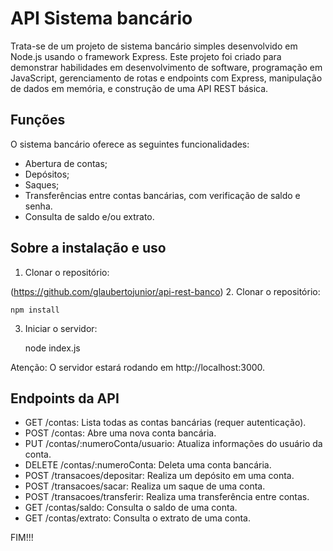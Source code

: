 
# API Sistema bancário

Trata-se de um projeto de sistema bancário simples desenvolvido em Node.js usando o framework Express. Este projeto foi criado para demonstrar habilidades em desenvolvimento de software, programação em JavaScript, gerenciamento de rotas e endpoints com Express, manipulação de dados em memória, e construção de uma API REST básica.

## Funções

O sistema bancário oferece as seguintes funcionalidades:
*	Abertura de contas;
*	Depósitos;
*	Saques;
*	Transferências entre contas bancárias, com verificação de saldo e senha.
*	Consulta de saldo e/ou extrato.

## Sobre a instalação e uso

1.	Clonar o repositório:

(https://github.com/glaubertojunior/api-rest-banco)
2.	Clonar o repositório:

    npm install

3.	Iniciar o servidor:

    node index.js

Atenção: O servidor estará rodando em http://localhost:3000.
## Endpoints da API

*	GET /contas: Lista todas as contas bancárias (requer autenticação).
*	POST /contas: Abre uma nova conta bancária.
*	PUT /contas/:numeroConta/usuario: Atualiza informações do usuário da conta.
*	DELETE /contas/:numeroConta: Deleta uma conta bancária.
*	POST /transacoes/depositar: Realiza um depósito em uma conta.
*	POST /transacoes/sacar: Realiza um saque de uma conta.
*	POST /transacoes/transferir: Realiza uma transferência entre contas.
*	GET /contas/saldo: Consulta o saldo de uma conta.
*	GET /contas/extrato: Consulta o extrato de uma conta.

FIM!!!
